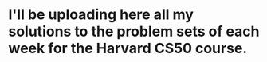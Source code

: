 # I'll be uploading here all my solutions to the problem sets of each week for the Harvard CS50 course.
